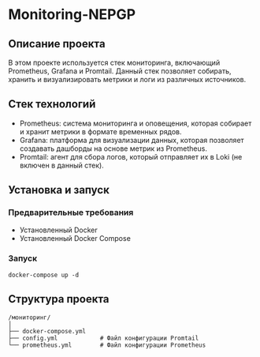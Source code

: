 # **Monitoring-NEPGP**
## Описание проекта
В этом проекте используется стек мониторинга, включающий Prometheus, Grafana и Promtail. Данный стек позволяет собирать, хранить и визуализировать метрики и логи из различных источников.
## Стек технологий
* Prometheus: система мониторинга и оповещения, которая собирает и хранит метрики в формате временных рядов.
* Grafana: платформа для визуализации данных, которая позволяет создавать дашборды на основе метрик из Prometheus.
* Promtail: агент для сбора логов, который отправляет их в Loki (не включен в данный стек).
## Установка и запуск
### Предварительные требования
* Установленный Docker
* Установленный Docker Compose
### Запуск
`docker-compose up -d`
## Структура проекта
```
/мониторинг/
│
├── docker-compose.yml
├── config.yml            # Файл конфигурации Promtail
└── prometheus.yml        # Файл конфигурации Prometheus
